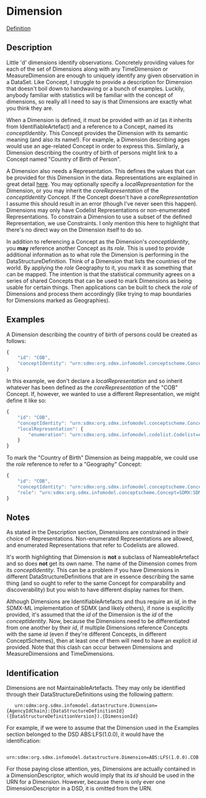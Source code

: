 # Dimension
[Definition](../../information_model/DataStructure/Dimension.md)

## Description

Little 'd' dimensions identify observations. Concretely providing values for each of the set of Dimensions along with any TimeDimension or MeasureDimension are enough to uniquely identify any given observation in a DataSet. Like Concept, I struggle to provide a description for Dimension that doesn't boil down to handwaving or a bunch of examples. Luckily, anybody familiar with statistics will be familiar with the concept of dimensions, so really all I need to say is that Dimensions are exactly what you think they are.

When a Dimension is defined, it must be provided with an *id* (as it inherits from IdentifiableArtefact) and a reference to a Concept, named its *conceptIdentity*. This Concept provides the Dimension with its semantic meaning (and also its name!). For example, a Dimension describing ages would use an age-related Concept in order to express this. Similarly, a Dimension describing the country of birth of persons might link to a Concept named "Country of Birth of Person".

A Dimension also needs a Representation. This defines the values that can be provided for this Dimension in the data. Representations are explained in great detail [here](../Base/Representation.md). You may optionally specify a *localRepresentation* for the Dimension, or you may inherit the *coreRepresentation* of the *conceptIdentity* Concept. If the Concept doesn't have a *coreRepresentation* I assume this should result in an error (though I've never seen this happen). Dimensions may only have Codelist Representations or non-enumerated Representations. To constrain a Dimension to use a subset of the defined Representation, we use Constraints. I only mention this here to highlight that there's no direct way on the Dimension itself to do so.

In addition to referencing a Concept as the Dimension's *conceptIdentity*, you **may** reference another Concept as its *role*. This is used to provide additional information as to what role the Dimension is performing in the DataStructureDefinition. Think of a Dimension that lists the countries of the world. By applying the *role* Geography to it, you mark it as something that can be mapped. The intention is that the statistical community agrees on a series of shared Concepts that can be used to mark Dimensions as being usable for certain things. Then applications can be built to check the *role* of Dimensions and process them accordingly (like trying to map boundaries for Dimensions marked as Geographies).

## Examples

A Dimension describing the country of birth of persons could be created as follows:
```javascript
{
    "id": "COB",
    "conceptIdentity": "urn:sdmx:org.sdmx.infomodel.conceptscheme.Concept=ABS:CS_COUNTRY_CONCEPTS(1.0.0).COB"
}
```
In this example, we don't declare a *localRepresentation* and so inherit whatever has been defined as the *coreRepresentation* of the "COB" Concept. If, however, we wanted to use a different Representation, we might define it like so:
```javascript
{
    "id": "COB",
    "conceptIdentity": "urn:sdmx:org.sdmx.infomodel.conceptscheme.Concept=ABS:CS_COUNTRY_CONCEPTS(1.0.0).COB"
    "localRepresentation": {
        "enumeration": "urn:sdmx:org.sdmx.infomodel.codelist.Codelist=ABS:CL_ALTERNATE_COUNTRY(1.0.0)"
    }
}
```
To mark the "Country of Birth" Dimension as being mappable, we could use the *role* reference to refer to a "Geography" Concept:
```javascript
{
    "id": "COB",
    "conceptIdentity": "urn:sdmx:org.sdmx.infomodel.conceptscheme.Concept=ABS:CS_COUNTRY_CONCEPTS(1.0.0).COB"
    "role": "urn:sdmx:org.sdmx.infomodel.conceptscheme.Concept=SDMX:SDMX_CONCEPT_ROLES(1.0).GEO"
}
```

## Notes

As stated in the Description section, Dimensions are constrained in their choice of Representations. Non-enumerated Representations are allowed, and enumerated Representations that refer to Codelists are allowed.

It's worth highlighting that Dimension is **not** a subclass of NameableArtefact and so does **not** get its own name. The name of the Dimension comes from its *conceptIdentity*. This can be a problem if you have Dimensions in different DataStructureDefinitions that are in essence describing the same thing (and so ought to refer to the same Concept for comparability and discoverability) but you wish to have different display names for them.

Although Dimensions are IdentifiableArtefacts and thus require an *id*, in the SDMX-ML implementation of SDMX (and likely others), if none is explicitly provided, it's assumed that the *id* of the Dimension is the *id* of the *conceptIdentity*. Now, because the Dimensions need to be differentiated from one another by their *id*, if multiple Dimensions reference Concepts with the same *id* (even if they're different Concepts, in different ConceptSchemes), then at least one of them will need to have an explicit *id* provided. Note that this clash can occur between Dimensions and MeasureDimensions and TimeDimensions.

 ## Identification

 Dimensions are not MaintainableArtefacts. They may only be identified through their DataStructureDefinitions using the following pattern:
 ```
    urn:sdmx:org.sdmx.infomodel.datastructure.Dimension={AgencyIdChain}:{DataStructureDefinitionId}({DataStructureDefinitionVersion}).{DimensionId}
 ```

 For example, if we were to assume that the Dimension used in the Examples section belonged to the DSD ABS:LFS(1.0.0), it would have the identification:
 ```
    urn:sdmx:org.sdmx.infomodel.datastructure.Dimension=ABS:LFS(1.0.0).COB
 ```

 For those paying close attention, yes, Dimensions are actually contained in a DimensionDescriptor, which would imply that its *id* should be used in the URN for a Dimension. However, because there is only ever one DimensionDescriptor in a DSD, it is omitted from the URN.